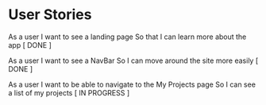 # User Stories

As a user
I want to see a landing page
So that I can learn more about the app [ DONE ]

As a user
I want to see a NavBar
So I can move around the site more easily [ DONE ]

As a user
I want to be able to navigate to the My Projects page
So I can see a list of my projects [ IN PROGRESS ]